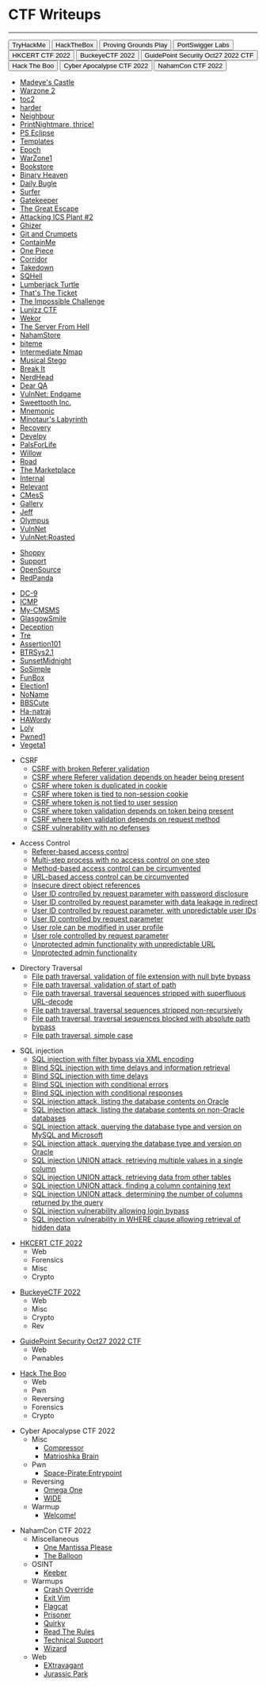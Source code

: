 <!-- # CTF Writeups -->

<!-- * * *
- TryHackMe
	- [Madeye's Castle](https://siunam321.github.io/ctf/tryhackme/Madeyes-Castle)
	- [Warzone 2](https://siunam321.github.io/ctf/tryhackme/Warzone2)
	- [toc2](https://siunam321.github.io/ctf/tryhackme/toc2)
	- [harder](https://siunam321.github.io/ctf/tryhackme/harder)
	- [Neighbour](https://siunam321.github.io/ctf/tryhackme/Neighbour)
	- [PrintNightmare, thrice!](https://siunam321.github.io/ctf/tryhackme/PrintNightmare-thrice)
	- [PS Eclipse](https://siunam321.github.io/ctf/tryhackme/PS-Eclipse)
	- [Templates](https://siunam321.github.io/ctf/tryhackme/Templates)
	- [Epoch](https://siunam321.github.io/ctf/tryhackme/Epoch)
	- [WarZone1](https://siunam321.github.io/ctf/tryhackme/WarZone1)
	- [Bookstore](https://siunam321.github.io/ctf/tryhackme/Bookstore)
	- [Binary Heaven](https://siunam321.github.io/ctf/tryhackme/Binary-Heaven)
	- [Daily Bugle](https://siunam321.github.io/ctf/tryhackme/Daily-Bugle)
	- [Surfer](https://siunam321.github.io/ctf/tryhackme/Surfer)
	- [Gatekeeper](https://siunam321.github.io/ctf/tryhackme/Gatekeeper)
	- [The Great Escape](https://siunam321.github.io/ctf/tryhackme/The-Great-Escape)
	- [Attacking ICS Plant #2](https://siunam321.github.io/ctf/tryhackme/Attacking-ICS-Plant-2)
	- [Ghizer](https://siunam321.github.io/ctf/tryhackme/Ghizer/)
	- [Git and Crumpets](https://siunam321.github.io/ctf/tryhackme/Git-and-Crumpets/)
	- [ContainMe](https://siunam321.github.io/ctf/tryhackme/ContainMe/)
	- [One Piece](https://siunam321.github.io/ctf/tryhackme/One-Piece/)
	- [Corridor](https://siunam321.github.io/ctf/tryhackme/Corridor/)
	- [Takedown](https://siunam321.github.io/ctf/tryhackme/Takedown/)
	- [SQHell](https://siunam321.github.io/ctf/tryhackme/SQHell/)
	- [Lumberjack Turtle](https://siunam321.github.io/ctf/tryhackme/Lumberjack-Turtle/)
	- [That's The Ticket](https://siunam321.github.io/ctf/tryhackme/Thats-The-Ticket/)
	- [The Impossible Challenge](https://siunam321.github.io/ctf/tryhackme/The-Impossible-Challenge/)
	- [Lunizz CTF](https://siunam321.github.io/ctf/tryhackme/Lunizz-CTF/)
	- [Wekor](https://siunam321.github.io/ctf/tryhackme/Wekor/)
	- [The Server From Hell](https://siunam321.github.io/ctf/tryhackme/The-Server-From-Hell/)
	- [NahamStore](https://siunam321.github.io/ctf/tryhackme/NahamStore/)
	- [biteme](https://siunam321.github.io/ctf/tryhackme/biteme/)
	- [Intermediate Nmap](https://siunam321.github.io/ctf/tryhackme/Intermediate-Nmap/)
	- [Musical Stego](https://siunam321.github.io/ctf/tryhackme/Musical-Stego/)
	- [Break It](https://siunam321.github.io/ctf/tryhackme/Break-It/)
	- [NerdHead](https://siunam321.github.io/ctf/tryhackme/NerdHead/)
	- [Dear QA](https://siunam321.github.io/ctf/tryhackme/Dear-QA/)
	- [VulnNet: Endgame](https://siunam321.github.io/ctf/tryhackme/VulnNet-Endgame/)
	- [Sweettooth Inc.](https://siunam321.github.io/ctf/tryhackme/Sweettooth-Inc/)
	- [Mnemonic](https://siunam321.github.io/ctf/tryhackme/Mnemonic/)
	- [Minotaur's Labyrinth](https://siunam321.github.io/ctf/tryhackme/Minotaur's-Labyrinth/)
	- [Recovery](https://siunam321.github.io/ctf/tryhackme/Recovery/)
	- [Develpy](https://siunam321.github.io/ctf/tryhackme/Develpy/)
	- [PalsForLife](https://siunam321.github.io/ctf/tryhackme/PalsForLife/)
	- [Willow](https://siunam321.github.io/ctf/tryhackme/Willow/)
	- [Road](https://siunam321.github.io/ctf/tryhackme/Road/)
	- [The Marketplace](https://siunam321.github.io/ctf/tryhackme/The-Marketplace/)
	- [Internal](https://siunam321.github.io/ctf/tryhackme/Internal/)
	- [Relevant](https://siunam321.github.io/ctf/tryhackme/Relevant/)
	- [CMesS](https://siunam321.github.io/ctf/tryhackme/CMesS/)
	- [Gallery](https://siunam321.github.io/ctf/tryhackme/Gallery/)
	- [Jeff](https://siunam321.github.io/ctf/tryhackme/Jeff/)
	- [Olympus](https://siunam321.github.io/ctf/tryhackme/Olympus/)
	- [VulnNet](https://siunam321.github.io/ctf/tryhackme/VulnNet/)
	- [VulnNet:Roasted](https://siunam321.github.io/ctf/tryhackme/VulnNet:Roasted/)

* * *
- HackTheBox
	- [Shoppy](https://siunam321.github.io/ctf/hackthebox/Shoppy/)
	- [Support](https://siunam321.github.io/ctf/hackthebox/Support/)
	- [OpenSource](https://siunam321.github.io/ctf/hackthebox/OpenSource/)
	- [RedPanda](https://siunam321.github.io/ctf/hackthebox/RedPanda/)

* * *
- Proving Grounds Play
	- [DC-9](https://siunam321.github.io/ctf/pgplay/DC-9/)
	- [ICMP](https://siunam321.github.io/ctf/pgplay/ICMP/)
	- [My-CMSMS](https://siunam321.github.io/ctf/pgplay/My-CMSMS/)
	- [GlasgowSmile](https://siunam321.github.io/ctf/pgplay/GlasgowSmile/)
	- [Deception](https://siunam321.github.io/ctf/pgplay/Deception/)
	- [Tre](https://siunam321.github.io/ctf/pgplay/Tre/)
	- [Assertion101](https://siunam321.github.io/ctf/pgplay/Assertion101/)
	- [BTRSys2.1](https://siunam321.github.io/ctf/pgplay/BTRSys2.1/)
	- [SunsetMidnight](https://siunam321.github.io/ctf/pgplay/SunsetMidnight/)
	- [SoSimple](https://siunam321.github.io/ctf/pgplay/SoSimple/)
	- [FunBox](https://siunam321.github.io/ctf/pgplay/FunBox/)
	- [Election1](https://siunam321.github.io/ctf/pgplay/Election1/)
	- [NoName](https://siunam321.github.io/ctf/pgplay/NoName/)
	- [BBSCute](https://siunam321.github.io/ctf/pgplay/BBSCute/)
	- [Ha-natraj](https://siunam321.github.io/ctf/pgplay/Ha-natraj/)
	- [HAWordy](https://siunam321.github.io/ctf/pgplay/HAWordy/)
	- [Loly](https://siunam321.github.io/ctf/pgplay/Loly/)
	- [Pwned1](https://siunam321.github.io/ctf/pgplay/Pwned1/)
	- [Vegeta1](https://siunam321.github.io/ctf/pgplay/Vegeta1/)

* * *
- PortSwigger Labs
	- CSRF
		- [CSRF with broken Referer validation](https://siunam321.github.io/ctf/portswigger-labs/CSRF/csrf-8)
		- [CSRF where Referer validation depends on header being present](https://siunam321.github.io/ctf/portswigger-labs/CSRF/csrf-7)
		- [CSRF where token is duplicated in cookie](https://siunam321.github.io/ctf/portswigger-labs/CSRF/csrf-6)
		- [CSRF where token is tied to non-session cookie](https://siunam321.github.io/ctf/portswigger-labs/CSRF/csrf-5)
		- [CSRF where token is not tied to user session](https://siunam321.github.io/ctf/portswigger-labs/CSRF/csrf-4)
		- [CSRF where token validation depends on token being present](https://siunam321.github.io/ctf/portswigger-labs/CSRF/csrf-3)
		- [CSRF where token validation depends on request method](https://siunam321.github.io/ctf/portswigger-labs/CSRF/csrf-2)
		- [CSRF vulnerability with no defenses](https://siunam321.github.io/ctf/portswigger-labs/CSRF/csrf-1)
	- Access Control
		- [Referer-based access control](https://siunam321.github.io/ctf/portswigger-labs/Access-Control/ac-13)
		- [Multi-step process with no access control on one step](https://siunam321.github.io/ctf/portswigger-labs/Access-Control/ac-12)
		- [Method-based access control can be circumvented](https://siunam321.github.io/ctf/portswigger-labs/Access-Control/ac-11)
		- [URL-based access control can be circumvented](https://siunam321.github.io/ctf/portswigger-labs/Access-Control/ac-10)
		- [Insecure direct object references](https://siunam321.github.io/ctf/portswigger-labs/Access-Control/ac-9)
		- [User ID controlled by request parameter with password disclosure](https://siunam321.github.io/ctf/portswigger-labs/Access-Control/ac-8)
		- [User ID controlled by request parameter with data leakage in redirect](https://siunam321.github.io/ctf/portswigger-labs/Access-Control/ac-7)
		- [User ID controlled by request parameter, with unpredictable user IDs](https://siunam321.github.io/ctf/portswigger-labs/Access-Control/ac-6)
		- [User ID controlled by request parameter](https://siunam321.github.io/ctf/portswigger-labs/Access-Control/ac-5)
		- [User role can be modified in user profile](https://siunam321.github.io/ctf/portswigger-labs/Access-Control/ac-4)
		- [User role controlled by request parameter](https://siunam321.github.io/ctf/portswigger-labs/Access-Control/ac-3)
		- [Unprotected admin functionality with unpredictable URL](https://siunam321.github.io/ctf/portswigger-labs/Access-Control/ac-2)
		- [Unprotected admin functionality](https://siunam321.github.io/ctf/portswigger-labs/Access-Control/ac-1)
	- Directory Traversal
		- [File path traversal, validation of file extension with null byte bypass](https://siunam321.github.io/ctf/portswigger-labs/Directory-Traversal/dt-6)
		- [File path traversal, validation of start of path](https://siunam321.github.io/ctf/portswigger-labs/Directory-Traversal/dt-5)
		- [File path traversal, traversal sequences stripped with superfluous URL-decode](https://siunam321.github.io/ctf/portswigger-labs/Directory-Traversal/dt-4)
		- [File path traversal, traversal sequences stripped non-recursively](https://siunam321.github.io/ctf/portswigger-labs/Directory-Traversal/dt-3)
		- [File path traversal, traversal sequences blocked with absolute path bypass](https://siunam321.github.io/ctf/portswigger-labs/Directory-Traversal/dt-2)
		- [File path traversal, simple case](https://siunam321.github.io/ctf/portswigger-labs/Directory-Traversal/dt-1)
	- SQL injection
		- [SQL injection with filter bypass via XML encoding](https://siunam321.github.io/ctf/portswigger-labs/SQL-Injection/sqli-17)
		- [Blind SQL injection with time delays and information retrieval](https://siunam321.github.io/ctf/portswigger-labs/SQL-Injection/sqli-14)
		- [Blind SQL injection with time delays](https://siunam321.github.io/ctf/portswigger-labs/SQL-Injection/sqli-13)
		- [Blind SQL injection with conditional errors](https://siunam321.github.io/ctf/portswigger-labs/SQL-Injection/sqli-12)
		- [Blind SQL injection with conditional responses](https://siunam321.github.io/ctf/portswigger-labs/SQL-Injection/sqli-11)
		- [SQL injection attack, listing the database contents on Oracle](https://siunam321.github.io/ctf/portswigger-labs/SQL-Injection/sqli-10)
		- [SQL injection attack, listing the database contents on non-Oracle databases](https://siunam321.github.io/ctf/portswigger-labs/SQL-Injection/sqli-9)
		- [SQL injection attack, querying the database type and version on MySQL and Microsoft](https://siunam321.github.io/ctf/portswigger-labs/SQL-Injection/sqli-8)
		- [SQL injection attack, querying the database type and version on Oracle](https://siunam321.github.io/ctf/portswigger-labs/SQL-Injection/sqli-7)
		- [SQL injection UNION attack, retrieving multiple values in a single column](https://siunam321.github.io/ctf/portswigger-labs/SQL-Injection/sqli-6)
		- [SQL injection UNION attack, retrieving data from other tables](https://siunam321.github.io/ctf/portswigger-labs/SQL-Injection/sqli-5)
		- [SQL injection UNION attack, finding a column containing text](https://siunam321.github.io/ctf/portswigger-labs/SQL-Injection/sqli-4)
		- [SQL injection UNION attack, determining the number of columns returned by the query](https://siunam321.github.io/ctf/portswigger-labs/SQL-Injection/sqli-3)
		- [SQL injection vulnerability allowing login bypass](https://siunam321.github.io/ctf/portswigger-labs/SQL-Injection/sqli-2)
		- [SQL injection vulnerability in WHERE clause allowing retrieval of hidden data](https://siunam321.github.io/ctf/portswigger-labs/SQL-Injection/sqli-1)

* * *
- [HKCERT CTF 2022](https://siunam321.github.io/ctf/HKCERT-CTF-2022/)
	- Web
	- Forensics
	- Misc
	- Crypto

* * *
- [BuckeyeCTF 2022](https://siunam321.github.io/ctf/BuckeyeCTF-2022/)
	- Web
	- Misc
	- Crypto
	- Rev

* * *
- [GuidePoint Security Oct27 2022 CTF](https://siunam321.github.io/ctf/GuidePoint-Security-Oct27-2022/)
	- Web
	- Pwnables

* * *
- [Hack The Boo](https://siunam321.github.io/ctf/hacktheboo/)
	- Web
	- Pwn
	- Reversing
	- Forensics
	- Crypto

* * *
- Cyber Apocalypse CTF 2022
	- Misc
		- [Compressor](https://siunam321.github.io/ctf/cactf2022/Misc/Compressor/)
		- [Matrioshka Brain](https://siunam321.github.io/ctf/cactf2022/Misc/Matrioshka-Brain/)
	- Pwn
		- [Space-Pirate:Entrypoint](https://siunam321.github.io/ctf/cactf2022/Pwn/Space-Pirate:Entrypoint/)
	- Reversing
		- [Omega One](https://siunam321.github.io/ctf/cactf2022/Reversing/Omega-One/)
		- [WIDE](https://siunam321.github.io/ctf/cactf2022/Reversing/WIDE/)
	- Warmup
		- [Welcome!](https://siunam321.github.io/ctf/cactf2022/Warmup/Welcome!/)

* * *
- NahamCon CTF 2022
	- Miscellaneous
		- [One Mantissa Please](https://siunam321.github.io/ctf/nahamconctf2022/Miscellaneous/One-Mantissa-Please/)
		- [The Balloon](https://siunam321.github.io/ctf/nahamconctf2022/Miscellaneous/The-Balloon/)
	- OSINT
		- [Keeber](https://siunam321.github.io/ctf/nahamconctf2022/OSINT/Keeber/)
	- Warmups
		- [Crash Override](https://siunam321.github.io/ctf/nahamconctf2022/Warmups/Crash-Override/)
		- [Exit Vim](https://siunam321.github.io/ctf/nahamconctf2022/Warmups/Exit-Vim/)
		- [Flagcat](https://siunam321.github.io/ctf/nahamconctf2022/Warmups/Flagcat/)
		- [Prisoner](https://siunam321.github.io/ctf/nahamconctf2022/Warmups/Prisoner/)
		- [Quirky](https://siunam321.github.io/ctf/nahamconctf2022/Warmups/Quirky/)
		- [Read The Rules](https://siunam321.github.io/ctf/nahamconctf2022/Warmups/Read-The-Rules/)
		- [Technical Support](https://siunam321.github.io/ctf/nahamconctf2022/Warmups/Technical-Support/)
		- [Wizard](https://siunam321.github.io/ctf/nahamconctf2022/Warmups/Wizard/)
	- Web
		- [EXtravagant](https://siunam321.github.io/ctf/nahamconctf2022/Web/EXtravagant/)
		- [Jurassic Park](https://siunam321.github.io/ctf/nahamconctf2022/Web/Jurassic-Park/) -->

<script>
	function openTab(evt, tabName) {
    // Declare all variables
    var i, tabcontent, tablinks;

    // Get all elements with class="tabcontent" and hide them
    tabcontent = document.getElementsByClassName("tabcontent");
    for (i = 0; i < tabcontent.length; i++) {
        tabcontent[i].style.display = "none";
    }

    // Get all elements with class="tablinks" and remove the class "active"
    tablinks = document.getElementsByClassName("tablinks");
    for (i = 0; i < tablinks.length; i++) {
        tablinks[i].className = tablinks[i].className.replace(" active", "");
    }

    // Show the current tab, and add an "active" class to the link that opened the tab
    document.getElementById(tabName).style.display = "block";
    evt.currentTarget.className += " active";
}
</script>

<h1>CTF Writeups</h1>
<hr>
<div class="tab">
	<button class="tablinks" onmouseover="openTab(event, 'TryHackMe')">TryHackMe</button>
	<button class="tablinks" onmouseover="openTab(event, 'HackTheBox')">HackTheBox</button>
	<button class="tablinks" onmouseover="openTab(event, 'Proving Grounds Play')">Proving Grounds Play</button>
	<button class="tablinks" onmouseover="openTab(event, 'PortSwigger Labs')">PortSwigger Labs</button>
	<button class="tablinks" onmouseover="openTab(event, 'HKCERT CTF 2022')">HKCERT CTF 2022</button>
	<button class="tablinks" onmouseover="openTab(event, 'BuckeyeCTF 2022')">BuckeyeCTF 2022</button>
	<button class="tablinks" onmouseover="openTab(event, 'GuidePoint Security Oct27 2022 CTF')">GuidePoint Security Oct27 2022 CTF</button>
	<button class="tablinks" onmouseover="openTab(event, 'Hack The Boo')">Hack The Boo</button>
	<button class="tablinks" onmouseover="openTab(event, 'Cyber Apocalypse CTF 2022')">Cyber Apocalypse CTF 2022</button>
	<button class="tablinks" onmouseover="openTab(event, 'NahamCon CTF 2022')">NahamCon CTF 2022</button>
</div>

<div id="TryHackMe" class="tabcontent">
	<ul>
		<li><a href="https://siunam321.github.io/ctf/tryhackme/Madeyes-Castle">Madeye&#39;s Castle</a></li>
		<li><a href="https://siunam321.github.io/ctf/tryhackme/Warzone2">Warzone 2</a></li>
		<li><a href="https://siunam321.github.io/ctf/tryhackme/toc2">toc2</a></li>
		<li><a href="https://siunam321.github.io/ctf/tryhackme/harder">harder</a></li>
		<li><a href="https://siunam321.github.io/ctf/tryhackme/Neighbour">Neighbour</a></li>
		<li><a href="https://siunam321.github.io/ctf/tryhackme/PrintNightmare-thrice">PrintNightmare, thrice!</a></li>
		<li><a href="https://siunam321.github.io/ctf/tryhackme/PS-Eclipse">PS Eclipse</a></li>
		<li><a href="https://siunam321.github.io/ctf/tryhackme/Templates">Templates</a></li>
		<li><a href="https://siunam321.github.io/ctf/tryhackme/Epoch">Epoch</a></li>
		<li><a href="https://siunam321.github.io/ctf/tryhackme/WarZone1">WarZone1</a></li>
		<li><a href="https://siunam321.github.io/ctf/tryhackme/Bookstore">Bookstore</a></li>
		<li><a href="https://siunam321.github.io/ctf/tryhackme/Binary-Heaven">Binary Heaven</a></li>
		<li><a href="https://siunam321.github.io/ctf/tryhackme/Daily-Bugle">Daily Bugle</a></li>
		<li><a href="https://siunam321.github.io/ctf/tryhackme/Surfer">Surfer</a></li>
		<li><a href="https://siunam321.github.io/ctf/tryhackme/Gatekeeper">Gatekeeper</a></li>
		<li><a href="https://siunam321.github.io/ctf/tryhackme/The-Great-Escape">The Great Escape</a></li>
		<li><a href="https://siunam321.github.io/ctf/tryhackme/Attacking-ICS-Plant-2">Attacking ICS Plant #2</a></li>
		<li><a href="https://siunam321.github.io/ctf/tryhackme/Ghizer/">Ghizer</a></li>
		<li><a href="https://siunam321.github.io/ctf/tryhackme/Git-and-Crumpets/">Git and Crumpets</a></li>
		<li><a href="https://siunam321.github.io/ctf/tryhackme/ContainMe/">ContainMe</a></li>
		<li><a href="https://siunam321.github.io/ctf/tryhackme/One-Piece/">One Piece</a></li>
		<li><a href="https://siunam321.github.io/ctf/tryhackme/Corridor/">Corridor</a></li>
		<li><a href="https://siunam321.github.io/ctf/tryhackme/Takedown/">Takedown</a></li>
		<li><a href="https://siunam321.github.io/ctf/tryhackme/SQHell/">SQHell</a></li>
		<li><a href="https://siunam321.github.io/ctf/tryhackme/Lumberjack-Turtle/">Lumberjack Turtle</a></li>
		<li><a href="https://siunam321.github.io/ctf/tryhackme/Thats-The-Ticket/">That&#39;s The Ticket</a></li>
		<li><a href="https://siunam321.github.io/ctf/tryhackme/The-Impossible-Challenge/">The Impossible Challenge</a></li>
		<li><a href="https://siunam321.github.io/ctf/tryhackme/Lunizz-CTF/">Lunizz CTF</a></li>
		<li><a href="https://siunam321.github.io/ctf/tryhackme/Wekor/">Wekor</a></li>
		<li><a href="https://siunam321.github.io/ctf/tryhackme/The-Server-From-Hell/">The Server From Hell</a></li>
		<li><a href="https://siunam321.github.io/ctf/tryhackme/NahamStore/">NahamStore</a></li>
		<li><a href="https://siunam321.github.io/ctf/tryhackme/biteme/">biteme</a></li>
		<li><a href="https://siunam321.github.io/ctf/tryhackme/Intermediate-Nmap/">Intermediate Nmap</a></li>
		<li><a href="https://siunam321.github.io/ctf/tryhackme/Musical-Stego/">Musical Stego</a></li>
		<li><a href="https://siunam321.github.io/ctf/tryhackme/Break-It/">Break It</a></li>
		<li><a href="https://siunam321.github.io/ctf/tryhackme/NerdHead/">NerdHead</a></li>
		<li><a href="https://siunam321.github.io/ctf/tryhackme/Dear-QA/">Dear QA</a></li>
		<li><a href="https://siunam321.github.io/ctf/tryhackme/VulnNet-Endgame/">VulnNet: Endgame</a></li>
		<li><a href="https://siunam321.github.io/ctf/tryhackme/Sweettooth-Inc/">Sweettooth Inc.</a></li>
		<li><a href="https://siunam321.github.io/ctf/tryhackme/Mnemonic/">Mnemonic</a></li>
		<li><a href="https://siunam321.github.io/ctf/tryhackme/Minotaur&#39;s-Labyrinth/">Minotaur&#39;s Labyrinth</a></li>
		<li><a href="https://siunam321.github.io/ctf/tryhackme/Recovery/">Recovery</a></li>
		<li><a href="https://siunam321.github.io/ctf/tryhackme/Develpy/">Develpy</a></li>
		<li><a href="https://siunam321.github.io/ctf/tryhackme/PalsForLife/">PalsForLife</a></li>
		<li><a href="https://siunam321.github.io/ctf/tryhackme/Willow/">Willow</a></li>
		<li><a href="https://siunam321.github.io/ctf/tryhackme/Road/">Road</a></li>
		<li><a href="https://siunam321.github.io/ctf/tryhackme/The-Marketplace/">The Marketplace</a></li>
		<li><a href="https://siunam321.github.io/ctf/tryhackme/Internal/">Internal</a></li>
		<li><a href="https://siunam321.github.io/ctf/tryhackme/Relevant/">Relevant</a></li>
		<li><a href="https://siunam321.github.io/ctf/tryhackme/CMesS/">CMesS</a></li>
		<li><a href="https://siunam321.github.io/ctf/tryhackme/Gallery/">Gallery</a></li>
		<li><a href="https://siunam321.github.io/ctf/tryhackme/Jeff/">Jeff</a></li>
		<li><a href="https://siunam321.github.io/ctf/tryhackme/Olympus/">Olympus</a></li>
		<li><a href="https://siunam321.github.io/ctf/tryhackme/VulnNet/">VulnNet</a></li>
		<li><a href="https://siunam321.github.io/ctf/tryhackme/VulnNet:Roasted/">VulnNet:Roasted</a></li>
	</ul>  
</div>

<div id="HackTheBox" class="tabcontent">
	<ul>
		<li><a href="https://siunam321.github.io/ctf/hackthebox/Shoppy/">Shoppy</a></li>
		<li><a href="https://siunam321.github.io/ctf/hackthebox/Support/">Support</a></li>
		<li><a href="https://siunam321.github.io/ctf/hackthebox/OpenSource/">OpenSource</a></li>
		<li><a href="https://siunam321.github.io/ctf/hackthebox/RedPanda/">RedPanda</a></li>
	</ul>
</div>

<div id="Proving Grounds Play" class="tabcontent">
	<ul>
		<li><a href="https://siunam321.github.io/ctf/pgplay/DC-9/">DC-9</a></li>
		<li><a href="https://siunam321.github.io/ctf/pgplay/ICMP/">ICMP</a></li>
		<li><a href="https://siunam321.github.io/ctf/pgplay/My-CMSMS/">My-CMSMS</a></li>
		<li><a href="https://siunam321.github.io/ctf/pgplay/GlasgowSmile/">GlasgowSmile</a></li>
		<li><a href="https://siunam321.github.io/ctf/pgplay/Deception/">Deception</a></li>
		<li><a href="https://siunam321.github.io/ctf/pgplay/Tre/">Tre</a></li>
		<li><a href="https://siunam321.github.io/ctf/pgplay/Assertion101/">Assertion101</a></li>
		<li><a href="https://siunam321.github.io/ctf/pgplay/BTRSys2.1/">BTRSys2.1</a></li>
		<li><a href="https://siunam321.github.io/ctf/pgplay/SunsetMidnight/">SunsetMidnight</a></li>
		<li><a href="https://siunam321.github.io/ctf/pgplay/SoSimple/">SoSimple</a></li>
		<li><a href="https://siunam321.github.io/ctf/pgplay/FunBox/">FunBox</a></li>
		<li><a href="https://siunam321.github.io/ctf/pgplay/Election1/">Election1</a></li>
		<li><a href="https://siunam321.github.io/ctf/pgplay/NoName/">NoName</a></li>
		<li><a href="https://siunam321.github.io/ctf/pgplay/BBSCute/">BBSCute</a></li>
		<li><a href="https://siunam321.github.io/ctf/pgplay/Ha-natraj/">Ha-natraj</a></li>
		<li><a href="https://siunam321.github.io/ctf/pgplay/HAWordy/">HAWordy</a></li>
		<li><a href="https://siunam321.github.io/ctf/pgplay/Loly/">Loly</a></li>
		<li><a href="https://siunam321.github.io/ctf/pgplay/Pwned1/">Pwned1</a></li>
		<li><a href="https://siunam321.github.io/ctf/pgplay/Vegeta1/">Vegeta1</a></li>
	</ul>
</div>

<div id="PortSwigger Labs" class="tabcontent">
	<ul>
		<li>CSRF
			<ul>
				<li><a href="https://siunam321.github.io/ctf/portswigger-labs/CSRF/csrf-8">CSRF with broken Referer validation</a></li>
				<li><a href="https://siunam321.github.io/ctf/portswigger-labs/CSRF/csrf-7">CSRF where Referer validation depends on header being present</a></li>
				<li><a href="https://siunam321.github.io/ctf/portswigger-labs/CSRF/csrf-6">CSRF where token is duplicated in cookie</a></li>
				<li><a href="https://siunam321.github.io/ctf/portswigger-labs/CSRF/csrf-5">CSRF where token is tied to non-session cookie</a></li>
				<li><a href="https://siunam321.github.io/ctf/portswigger-labs/CSRF/csrf-4">CSRF where token is not tied to user session</a></li>
				<li><a href="https://siunam321.github.io/ctf/portswigger-labs/CSRF/csrf-3">CSRF where token validation depends on token being present</a></li>
				<li><a href="https://siunam321.github.io/ctf/portswigger-labs/CSRF/csrf-2">CSRF where token validation depends on request method</a></li>
				<li><a href="https://siunam321.github.io/ctf/portswigger-labs/CSRF/csrf-1">CSRF vulnerability with no defenses</a></li>
			</ul>
		</li>
	</ul>
	<ul>
		<li>Access Control
			<ul>
				<li><a href="https://siunam321.github.io/ctf/portswigger-labs/Access-Control/ac-13">Referer-based access control</a></li>
				<li><a href="https://siunam321.github.io/ctf/portswigger-labs/Access-Control/ac-12">Multi-step process with no access control on one step</a></li>
				<li><a href="https://siunam321.github.io/ctf/portswigger-labs/Access-Control/ac-11">Method-based access control can be circumvented</a></li>
				<li><a href="https://siunam321.github.io/ctf/portswigger-labs/Access-Control/ac-10">URL-based access control can be circumvented</a></li>
				<li><a href="https://siunam321.github.io/ctf/portswigger-labs/Access-Control/ac-9">Insecure direct object references</a></li>
				<li><a href="https://siunam321.github.io/ctf/portswigger-labs/Access-Control/ac-8">User ID controlled by request parameter with password disclosure</a></li>
				<li><a href="https://siunam321.github.io/ctf/portswigger-labs/Access-Control/ac-7">User ID controlled by request parameter with data leakage in redirect</a></li>
				<li><a href="https://siunam321.github.io/ctf/portswigger-labs/Access-Control/ac-6">User ID controlled by request parameter, with unpredictable user IDs</a></li>
				<li><a href="https://siunam321.github.io/ctf/portswigger-labs/Access-Control/ac-5">User ID controlled by request parameter</a></li>
				<li><a href="https://siunam321.github.io/ctf/portswigger-labs/Access-Control/ac-4">User role can be modified in user profile</a></li>
				<li><a href="https://siunam321.github.io/ctf/portswigger-labs/Access-Control/ac-3">User role controlled by request parameter</a></li>
				<li><a href="https://siunam321.github.io/ctf/portswigger-labs/Access-Control/ac-2">Unprotected admin functionality with unpredictable URL</a></li>
				<li><a href="https://siunam321.github.io/ctf/portswigger-labs/Access-Control/ac-1">Unprotected admin functionality</a></li>
			</ul>
		</li>
	</ul>
	<ul>
		<li>Directory Traversal
			<ul>
				<li><a href="https://siunam321.github.io/ctf/portswigger-labs/Directory-Traversal/dt-6">File path traversal, validation of file extension with null byte bypass</a></li>
				<li><a href="https://siunam321.github.io/ctf/portswigger-labs/Directory-Traversal/dt-5">File path traversal, validation of start of path</a></li>
				<li><a href="https://siunam321.github.io/ctf/portswigger-labs/Directory-Traversal/dt-4">File path traversal, traversal sequences stripped with superfluous URL-decode</a></li>
				<li><a href="https://siunam321.github.io/ctf/portswigger-labs/Directory-Traversal/dt-3">File path traversal, traversal sequences stripped non-recursively</a></li>
				<li><a href="https://siunam321.github.io/ctf/portswigger-labs/Directory-Traversal/dt-2">File path traversal, traversal sequences blocked with absolute path bypass</a></li>
				<li><a href="https://siunam321.github.io/ctf/portswigger-labs/Directory-Traversal/dt-1">File path traversal, simple case</a></li>
			</ul>
		</li>
	</ul>
	<ul>
		<li>SQL injection
			<ul>
				<li><a href="https://siunam321.github.io/ctf/portswigger-labs/SQL-Injection/sqli-17">SQL injection with filter bypass via XML encoding</a></li>
				<li><a href="https://siunam321.github.io/ctf/portswigger-labs/SQL-Injection/sqli-14">Blind SQL injection with time delays and information retrieval</a></li>
				<li><a href="https://siunam321.github.io/ctf/portswigger-labs/SQL-Injection/sqli-13">Blind SQL injection with time delays</a></li>
				<li><a href="https://siunam321.github.io/ctf/portswigger-labs/SQL-Injection/sqli-12">Blind SQL injection with conditional errors</a></li>
				<li><a href="https://siunam321.github.io/ctf/portswigger-labs/SQL-Injection/sqli-11">Blind SQL injection with conditional responses</a></li>
				<li><a href="https://siunam321.github.io/ctf/portswigger-labs/SQL-Injection/sqli-10">SQL injection attack, listing the database contents on Oracle</a></li>
				<li><a href="https://siunam321.github.io/ctf/portswigger-labs/SQL-Injection/sqli-9">SQL injection attack, listing the database contents on non-Oracle databases</a></li>
				<li><a href="https://siunam321.github.io/ctf/portswigger-labs/SQL-Injection/sqli-8">SQL injection attack, querying the database type and version on MySQL and Microsoft</a></li>
				<li><a href="https://siunam321.github.io/ctf/portswigger-labs/SQL-Injection/sqli-7">SQL injection attack, querying the database type and version on Oracle</a></li>
				<li><a href="https://siunam321.github.io/ctf/portswigger-labs/SQL-Injection/sqli-6">SQL injection UNION attack, retrieving multiple values in a single column</a></li>
				<li><a href="https://siunam321.github.io/ctf/portswigger-labs/SQL-Injection/sqli-5">SQL injection UNION attack, retrieving data from other tables</a></li>
				<li><a href="https://siunam321.github.io/ctf/portswigger-labs/SQL-Injection/sqli-4">SQL injection UNION attack, finding a column containing text</a></li>
				<li><a href="https://siunam321.github.io/ctf/portswigger-labs/SQL-Injection/sqli-3">SQL injection UNION attack, determining the number of columns returned by the query</a></li>
				<li><a href="https://siunam321.github.io/ctf/portswigger-labs/SQL-Injection/sqli-2">SQL injection vulnerability allowing login bypass</a></li>
				<li><a href="https://siunam321.github.io/ctf/portswigger-labs/SQL-Injection/sqli-1">SQL injection vulnerability in WHERE clause allowing retrieval of hidden data</a></li>
			</ul>
		</li>
	</ul>
</div>

<div id="HKCERT CTF 2022" class="tabcontent">
	<ul>
		<li><a href="https://siunam321.github.io/ctf/HKCERT-CTF-2022/">HKCERT CTF 2022</a><ul>
			<li>Web</li>
			<li>Forensics</li>
			<li>Misc</li>
			<li>Crypto</li>
			</ul>
		</li>
	</ul>
</div>

<div id="BuckeyeCTF 2022" class="tabcontent">
	<ul>
		<li><a href="https://siunam321.github.io/ctf/BuckeyeCTF-2022/">BuckeyeCTF 2022</a><ul>
			<li>Web</li>
			<li>Misc</li>
			<li>Crypto</li>
			<li>Rev</li>
			</ul>
		</li>
	</ul>
</div>

<div id="GuidePoint Security Oct27 2022 CTF" class="tabcontent">
	<ul>
		<li><a href="https://siunam321.github.io/ctf/GuidePoint-Security-Oct27-2022/">GuidePoint Security Oct27 2022 CTF</a><ul>
			<li>Web</li>
			<li>Pwnables</li>
			</ul>
		</li>
	</ul>
</div>

<div id="Hack The Boo" class="tabcontent">
	<ul>
		<li><a href="https://siunam321.github.io/ctf/hacktheboo/">Hack The Boo</a><ul>
			<li>Web</li>
			<li>Pwn</li>
			<li>Reversing</li>
			<li>Forensics</li>
			<li>Crypto</li>
			</ul>
		</li>
	</ul>
</div>

<div id="Cyber Apocalypse CTF 2022" class="tabcontent">
	<ul>
	<li>Cyber Apocalypse CTF 2022<ul>
		<li>Misc<ul>
			<li><a href="https://siunam321.github.io/ctf/cactf2022/Misc/Compressor/">Compressor</a></li>
			<li><a href="https://siunam321.github.io/ctf/cactf2022/Misc/Matrioshka-Brain/">Matrioshka Brain</a></li>
		</ul>
		</li>
		<li>Pwn<ul>
			<li><a href="https://siunam321.github.io/ctf/cactf2022/Pwn/Space-Pirate:Entrypoint/">Space-Pirate:Entrypoint</a></li>
		</ul>
		</li>
		<li>Reversing<ul>
			<li><a href="https://siunam321.github.io/ctf/cactf2022/Reversing/Omega-One/">Omega One</a></li>
			<li><a href="https://siunam321.github.io/ctf/cactf2022/Reversing/WIDE/">WIDE</a></li>
		</ul>
		</li>
		<li>Warmup<ul>
			<li><a href="https://siunam321.github.io/ctf/cactf2022/Warmup/Welcome!/">Welcome!</a></li>
		</ul>
		</li>
		</ul>
		</li>
	</ul>
</div>

<div id="NahamCon CTF 2022" class="tabcontent">
	<ul>
		<li>NahamCon CTF 2022<ul>
			<li>Miscellaneous<ul>
				<li><a href="https://siunam321.github.io/ctf/nahamconctf2022/Miscellaneous/One-Mantissa-Please/">One Mantissa Please</a></li>
				<li><a href="https://siunam321.github.io/ctf/nahamconctf2022/Miscellaneous/The-Balloon/">The Balloon</a></li>
			</ul>
			</li>
			<li>OSINT<ul>
				<li><a href="https://siunam321.github.io/ctf/nahamconctf2022/OSINT/Keeber/">Keeber</a></li>
			</ul>
			</li>
			<li>Warmups<ul>
				<li><a href="https://siunam321.github.io/ctf/nahamconctf2022/Warmups/Crash-Override/">Crash Override</a></li>
				<li><a href="https://siunam321.github.io/ctf/nahamconctf2022/Warmups/Exit-Vim/">Exit Vim</a></li>
				<li><a href="https://siunam321.github.io/ctf/nahamconctf2022/Warmups/Flagcat/">Flagcat</a></li>
				<li><a href="https://siunam321.github.io/ctf/nahamconctf2022/Warmups/Prisoner/">Prisoner</a></li>
				<li><a href="https://siunam321.github.io/ctf/nahamconctf2022/Warmups/Quirky/">Quirky</a></li>
				<li><a href="https://siunam321.github.io/ctf/nahamconctf2022/Warmups/Read-The-Rules/">Read The Rules</a></li>
				<li><a href="https://siunam321.github.io/ctf/nahamconctf2022/Warmups/Technical-Support/">Technical Support</a></li>
				<li><a href="https://siunam321.github.io/ctf/nahamconctf2022/Warmups/Wizard/">Wizard</a></li>
			</ul>
			</li>
			<li>Web<ul>
				<li><a href="https://siunam321.github.io/ctf/nahamconctf2022/Web/EXtravagant/">EXtravagant</a></li>
				<li><a href="https://siunam321.github.io/ctf/nahamconctf2022/Web/Jurassic-Park/">Jurassic Park</a></li>
			</ul>
			</li>
			</ul>
		</li>
	</ul>
</div>